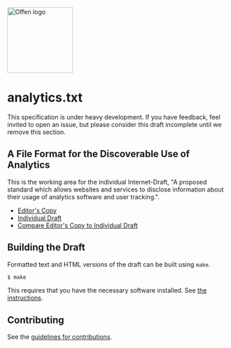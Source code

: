 <a href="https://www.offen.dev/">
    <img src="https://offen.github.io/press-kit/offen-material/gfx-GitHub-Offen-logo.svg" alt="Offen logo" title="Offen" width="150px"/>
</a>

# analytics.txt

This specification is under heavy development. If you have feedback, feel invited to open an issue, but please consider this draft incomplete until we remove this section.

## A File Format for the Discoverable Use of Analytics

This is the working area for the individual Internet-Draft, "A proposed standard which allows websites and services to disclose information about their usage of analytics software and user tracking.".

* [Editor's Copy](https://offen.github.io/analyticstxt/#go.draft-ring-analyticstxt.html)
* [Individual Draft](https://datatracker.ietf.org/doc/html/draft-ring-analyticstxt)
* [Compare Editor's Copy to Individual Draft](https://offen.github.io/analyticstxt/#go.draft-ring-analyticstxt.diff)

## Building the Draft

Formatted text and HTML versions of the draft can be built using `make`.

```sh
$ make
```

This requires that you have the necessary software installed.  See
[the instructions](https://github.com/martinthomson/i-d-template/blob/master/doc/SETUP.md).


## Contributing

See the
[guidelines for contributions](https://github.com/offen/analyticstxt/blob/main/CONTRIBUTING.md).
